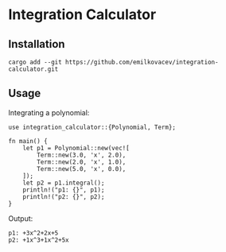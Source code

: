# Integration Calculator

## Installation

```
cargo add --git https://github.com/emilkovacev/integration-calculator.git
```

## Usage

Integrating a polynomial:

```
use integration_calculator::{Polynomial, Term};

fn main() {
    let p1 = Polynomial::new(vec![
        Term::new(3.0, 'x', 2.0),
        Term::new(2.0, 'x', 1.0),
        Term::new(5.0, 'x', 0.0),
    ]);
    let p2 = p1.integral();
    println!("p1: {}", p1);
    println!("p2: {}", p2);
}
```

Output:

```
p1: +3x^2+2x+5
p2: +1x^3+1x^2+5x
```
